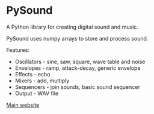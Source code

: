 # PySound

A Python library for creating digital sound and music.

PySound uses numpy arrays to store and process sound.

Features:

* Oscillators - sine, saw, square, wave table and noise
* Envelopes - ramp, attack-decay, generic envelope
* Effects - echo
* Mixers - add, multiply
* Sequencers - join sounds, basic sound sequencer
* Output - WAV file

[Main website](http://www.martinmcbride.org/pysound_tutorial)
